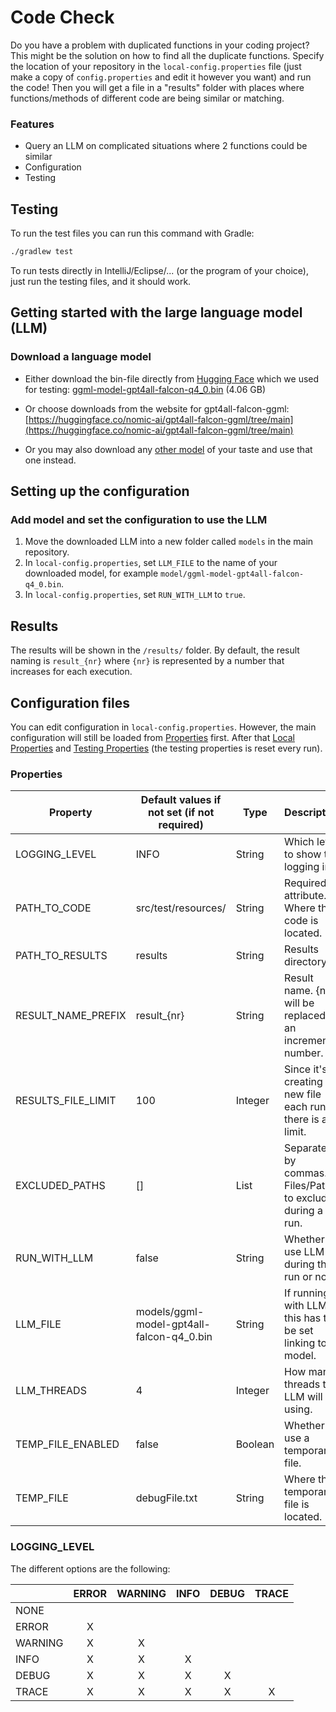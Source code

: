 
# Code Check #

Do you have a problem with duplicated functions in your coding project? This might be the solution on how to find all the duplicate functions. Specify the location of your repository in the `local-config.properties` file (just make a copy of `config.properties` and edit it however you want) and run the code! Then you will get a file in a "results" folder with places where functions/methods of different code are being similar or matching.

### Features ###

* Query an LLM on complicated situations where 2 functions could be similar
* Configuration
* Testing

## Testing ##

To run the test files you can run this command with Gradle:

```sh
./gradlew test
```

To run tests directly in IntelliJ/Eclipse/... (or the program of your choice), just run the testing files, and it should work.

## Getting started with the large language model (LLM) ##

### Download a language model ###
* Either download the bin-file directly from [Hugging Face](https://huggingface.co/) which we used for testing:
[ggml-model-gpt4all-falcon-q4_0.bin](https://huggingface.co/nomic-ai/gpt4all-falcon-ggml/resolve/main/ggml-model-gpt4all-falcon-q4_0.bin?download=true) (4.06 GB)

* Or choose downloads from the website for gpt4all-falcon-ggml:
[https://huggingface.co/nomic-ai/gpt4all-falcon-ggml/tree/main](https://huggingface.co/nomic-ai/gpt4all-falcon-ggml/tree/main)

* Or you may also download any [other model](https://huggingface.co/models) of your taste and use that one instead.

## Setting up the configuration ##

### Add model and set the configuration to use the LLM ###

1. Move the downloaded LLM into a new folder called `models` in the main repository.
2. In `local-config.properties`, set `LLM_FILE` to the name of your downloaded model, for example `model/ggml-model-gpt4all-falcon-q4_0.bin`.
3. In `local-config.properties`, set `RUN_WITH_LLM` to `true`.

## Results ##
The results will be shown in the `/results/` folder. By default, the result naming is `result_{nr}` where `{nr}` is represented by a number that increases for each execution.

## Configuration files ##
You can edit configuration in `local-config.properties`. However, the main configuration will still be loaded from [Properties](`config.properties`) first. After that [Local Properties](local-config.properties) and [Testing Properties](test-config.properties) (the testing properties is reset every run).

### Properties

| Property             | Default values if not set (if not required) | Type         | Description                                                  |
|----------------------|---------------------------------------------|--------------|--------------------------------------------------------------|
| LOGGING_LEVEL        | INFO                                        | String       | Which level to show the logging in.                          |
| PATH_TO_CODE         | src/test/resources/                         | String       | Required attribute. Where the code is located.               |
| PATH_TO_RESULTS      | results                                     | String       | Results directory.                                           |
| RESULT_NAME_PREFIX   | result_{nr}                                 | String       | Result name. {nr} will be replaced by an incremental number. |
| RESULTS_FILE_LIMIT   | 100                                         | Integer      | Since it's creating a new file each run, there is a limit.   |
| EXCLUDED_PATHS       | []                                          | List<String> | Separated by commas. Files/Paths to exclude during a run.    |
| RUN_WITH_LLM         | false                                       | String       | Whether to use LLM during the run or not.                    |
| LLM_FILE             | models/ggml-model-gpt4all-falcon-q4_0.bin   | String       | If running with LLM, this has to be set linking to a model.  |
| LLM_THREADS          | 4                                           | Integer      | How many threads the LLM will be using.                      |
| TEMP_FILE_ENABLED    | false                                       | Boolean      | Whether to use a temporary file.                             |
| TEMP_FILE            | debugFile.txt                               | String       | Where the temporary file is located.                         |

### LOGGING_LEVEL
The different options are the following:

|         | ERROR | WARNING | INFO | DEBUG | TRACE |
|---------|:-----:|:-------:|:----:|:-----:|:-----:|
| NONE    |       |         |      |       |       |
| ERROR   |   X   |         |      |       |       |
| WARNING |   X   |    X    |      |       |       |
| INFO    |   X   |    X    |  X   |       |       |
| DEBUG   |   X   |    X    |  X   |   X   |       |
| TRACE   |   X   |    X    |  X   |   X   |   X   |
